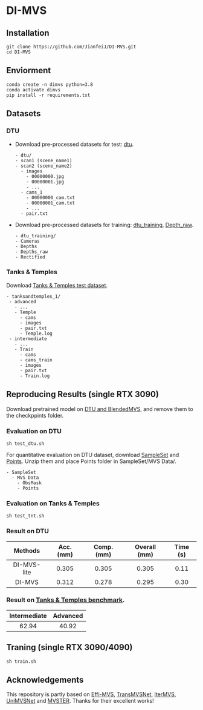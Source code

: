 # DI-MVS
## Installation
```
git clone https://github.com/JianfeiJ/DI-MVS.git
cd DI-MVS
```
## Enviorment
```
conda create -n dimvs python=3.8
conda activate dimvs
pip install -r requirements.txt
```
## Datasets
### DTU
- Download pre-processed datasets for test: [dtu](https://drive.google.com/file/d/1jN8yEQX0a-S22XwUjISM8xSJD39pFLL_/view).
  ```
  - dtu/
  - scan1 (scene_name1)
  - scan2 (scene_name2)
    - images
      - 00000000.jpg
      - 00000001.jpg
      - ...
    - cams_1
      - 00000000_cam.txt
      - 00000001_cam.txt
      - ...
    - pair.txt
  ```
- Download pre-processed datasets for training: [dtu_training](https://drive.google.com/file/d/1eDjh-_bxKKnEuz5h-HXS7EDJn59clx6V/view), [Depth_raw](https://virutalbuy-public.oss-cn-hangzhou.aliyuncs.com/share/cascade-stereo/CasMVSNet/dtu_data/dtu_train_hr/Depths_raw.zip).
  ```
  - dtu_training/
  - Cameras
  - Depths
  - Depths_raw
  - Rectified
  ```
### Tanks & Temples

Download [Tanks & Temples test dataset](https://drive.google.com/file/d/1gAfmeoGNEFl9dL4QcAU4kF0BAyTd-r8Z/view).
 ```
- tanksandtemples_1/
  - advanced
    - ...
    - Temple
      - cams
      - images
      - pair.txt
      - Temple.log
  - intermediate
    - ...
    - Train
      - cams
      - cams_train
      - images
      - pair.txt
      - Train.log
 ```

## Reproducing Results (single RTX 3090)
Download pretrained model on [DTU and BlendedMVS](https://drive.google.com/drive/folders/1BWPfXx4aPEjt6SsvvtZGNTriMTMHbHDp?usp=sharing), and remove them to the checkppints folder.
### Evaluation on DTU
 ```
sh test_dtu.sh
 ```
For quantitative evaluation on DTU dataset, download [SampleSet](http://roboimagedata.compute.dtu.dk/?page_id=36) and [Points](http://roboimagedata.compute.dtu.dk/?page_id=36). Unzip them and place Points folder in SampleSet/MVS Data/.
```
- SampleSet
  - MVS Data
    - ObsMask
    - Points
```
### Evaluation on Tanks & Temples
 ```
sh test_tnt.sh
 ```
### Result on DTU
|    Methods  |  Acc. (mm)     | Comp. (mm) | Overall (mm)   | Time (s)   |
|    :----:   |    :----:   |    :----:   |    :----:    |   :----:    |
| DI-MVS-lite     | 0.305      |0.305| 0.305   |  0.11  |
| DI-MVS      | 0.312      |0.278| 0.295|0.30|
### Result on [Tanks & Temples benchmark](https://www.tanksandtemples.org/leaderboard/AdvancedF/?table_0-sort=-my_mean).
|Intermediate|Advanced |
|    :----:   |    :----:   |
| 62.94      |40.92|

## Traning (single RTX 3090/4090)

 ```
sh train.sh
 ```

## Acknowledgements
This repository is partly based on [Effi-MVS](https://github.com/bdwsq1996/Effi-MVS), [TransMVSNet](https://github.com/megvii-research/TransMVSNet), [IterMVS](https://github.com/FangjinhuaWang/IterMVS), [UniMVSNet](https://github.com/prstrive/UniMVSNet) and [MVSTER](https://github.com/JeffWang987/MVSTER).
Thanks for their excellent works!
